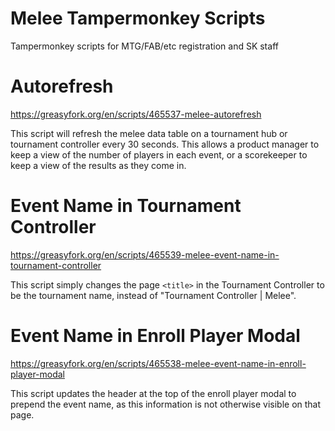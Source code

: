# Melee Tampermonkey Scripts
Tampermonkey scripts for MTG/FAB/etc registration and SK staff


# Autorefresh
https://greasyfork.org/en/scripts/465537-melee-autorefresh

This script will refresh the melee data table on a tournament hub or tournament controller every 30 seconds. This allows a product manager to keep a view of the number of players in each event, or a scorekeeper to keep a view of the results as they come in.

# Event Name in Tournament Controller
https://greasyfork.org/en/scripts/465539-melee-event-name-in-tournament-controller

This script simply changes the page `<title>` in the Tournament Controller to be the tournament name, instead of "Tournament Controller | Melee".

# Event Name in Enroll Player Modal
https://greasyfork.org/en/scripts/465538-melee-event-name-in-enroll-player-modal

This script updates the header at the top of the enroll player modal to prepend the event name, as this information is not otherwise visible on that page.

